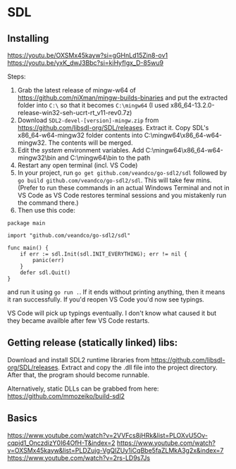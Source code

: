 # SDL

## Installing

https://youtu.be/OXSMx45kayw?si=gGHnLd15Zin8-ov1
https://youtu.be/yxK_dwJ3Bbc?si=kiHyfIgx_D-85wu9

Steps:
1. Grab the latest release of mingw-w64 of https://github.com/niXman/mingw-builds-binaries and put the extracted folder into `C:\` so that it becomes `C:\mingw64` (I used x86_64-13.2.0-release-win32-seh-ucrt-rt_v11-rev0.7z)
1. Download `SDL2-devel-[version]-mingw.zip` from https://github.com/libsdl-org/SDL/releases. Extract it. Copy SDL's x86_64-w64-mingw32 folder contents into C:\mingw64\x86_64-w64-mingw32. The contents will be merged.
1. Edit the _system_ environment variables. Add C:\mingw64\x86_64-w64-mingw32\bin and C:\mingw64\bin to the path
1. Restart any open terminal (incl. VS Code)
1. In your project, run `go get github.com/veandco/go-sdl2/sdl` followed by `go build github.com/veandco/go-sdl2/sdl`. This will take few mins. (Prefer to run these commands in an actual Windows Terminal and not in VS Code as VS Code restores terminal sessions and you mistakenly run the command there.)
1. Then use this code:

```golang
package main

import "github.com/veandco/go-sdl2/sdl"

func main() {
	if err := sdl.Init(sdl.INIT_EVERYTHING); err != nil {
		panic(err)
	}
	defer sdl.Quit()
}
```
and run it using `go run .`. If it ends without printing anything, then it means it ran successfully. If you'd reopen VS Code you'd now see typings.

VS Code will pick up typings eventually. I don't know what caused it but they became availble after few VS Code restarts.

## Getting release (statically linked) libs:

Download and install SDL2 runtime libraries from https://github.com/libsdl-org/SDL/releases. Extract and copy the .dll file into the project directory. After that, the program should become runnable.

Alternatively, static DLLs can be grabbed from here: https://github.com/mmozeiko/build-sdl2

## Basics

https://www.youtube.com/watch?v=2VVFcs8jHRk&list=PLOXvU5Ov-cqpjd1_OnczdizY0I64OfH-T&index=2 
https://www.youtube.com/watch?v=OXSMx45kayw&list=PLDZujg-VgQlZUy1iCqBbe5faZLMkA3g2x&index=7
https://www.youtube.com/watch?v=2rs-LD9s7Js